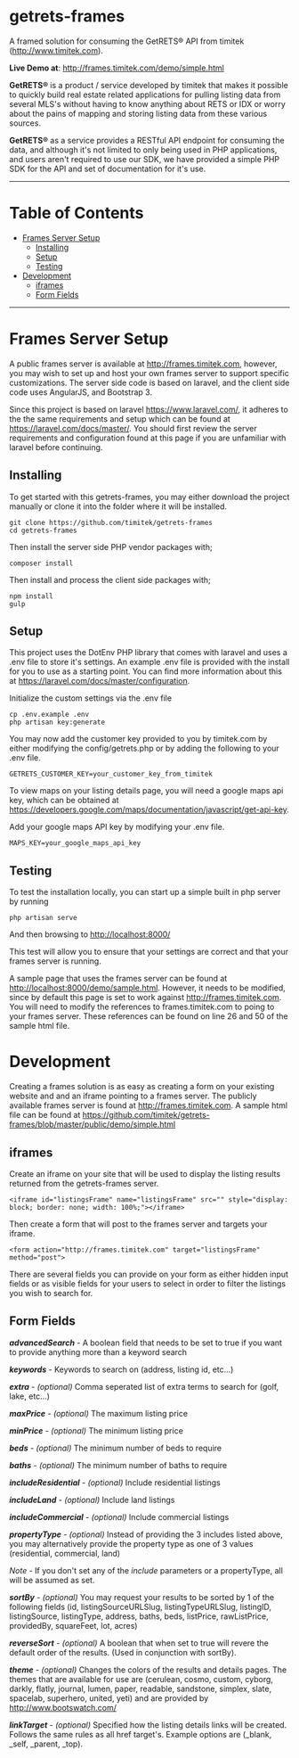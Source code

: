 ﻿# getrets-frames
A framed solution for consuming the GetRETS&reg; API from timitek (<http://www.timitek.com>).

**Live Demo at**: <http://frames.timitek.com/demo/simple.html>

**GetRETS&reg;** is a product / service developed by timitek that makes it possible to quickly build real estate related applications for pulling listing data from several MLS's without having to know anything about RETS or IDX or worry about the pains of mapping and storing listing data from these various sources. 

**GetRETS&reg;** as a service provides a RESTful API endpoint for consuming the data, and although it's not limited to only being used in PHP applications, and users aren't required to use our SDK, we have provided a simple PHP SDK for the API and set of documentation for it's use.

***

# Table of Contents
* [Frames Server Setup](#frames-server-setup)
  * [Installing](#installing)
  * [Setup](#setup)
  * [Testing](#testing)
* [Development](#development)
  * [iframes](#iframes)
  * [Form Fields](#form-fields)

***

# Frames Server Setup

A public frames server is available at <http://frames.timitek.com>, however, you may wish to set up and host your own frames server to support specific customizations.  The server side code is based on laravel, and the client side code uses AngularJS, and Bootstrap 3.

Since this project is based on laravel <https://www.laravel.com/>, it adheres to the the same requirements and setup which can be found at <https://laravel.com/docs/master/>.  You should first review the server requirements and configuration found at this page if you are unfamiliar with laravel before continuing.

## Installing

To get started with this getrets-frames, you may either download the project manually or clone it into the folder where it will be installed.

```
git clone https://github.com/timitek/getrets-frames
cd getrets-frames
```

Then install the server side PHP vendor packages with;

```
composer install
```

Then install and process the client side packages with;

```
npm install
gulp
```

## Setup

This project uses the DotEnv PHP library that comes with laravel and uses a .env file to store it's settings.  An example .env file is provided with the install for you to use as a starting point.  You can find more information about this at <https://laravel.com/docs/master/configuration>.

Initialize the custom settings via the .env file

```
cp .env.example .env
php artisan key:generate
```

You may now add the customer key provided to you by timitek.com by either modifying the config/getrets.php or by adding the following to your .env file.

```
GETRETS_CUSTOMER_KEY=your_customer_key_from_timitek
```

To view maps on your listing details page, you will need a google maps api key, which can be obtained at <https://developers.google.com/maps/documentation/javascript/get-api-key>.

Add your google maps API key by modifying your .env file.

```
MAPS_KEY=your_google_maps_api_key
```

## Testing

To test the installation locally, you can start up a simple built in php server by running

```
php artisan serve
```

And then browsing to <http://localhost:8000/>

This test will allow you to ensure that your settings are correct and that your frames server is running.

A sample page that uses the frames server can be found at <http://localhost:8000/demo/sample.html>.  However, it needs to be modified, since by default this page is set to work against <http://frames.timitek.com>.  You will need to modify the references to frames.timitek.com to poing to your frames server.  These references can be found on line 26 and 50 of the sample html file.


# Development

Creating a frames solution is as easy as creating a form on your existing website and and an iframe pointing to a frames server. The publicly available frames server is found at <http://frames.timitek.com>.  A sample html file can be found at <https://github.com/timitek/getrets-frames/blob/master/public/demo/simple.html>

## iframes

Create an iframe on your site that will be used to display the listing results returned from the getrets-frames server.

```
<iframe id="listingsFrame" name="listingsFrame" src="" style="display: block; border: none; width: 100%;"></iframe>
```

Then create a form that will post to the frames server and targets your iframe.

```
<form action="http://frames.timitek.com" target="listingsFrame" method="post">
```

There are several fields you can provide on your form as either hidden input fields or as visible fields for your users to select in order to filter the listings you wish to search for.

## Form Fields

***advancedSearch*** - A boolean field that needs to be set to true if you want to provide anything more than a keyword search

***keywords*** - Keywords to search on (address, listing id, etc...)

***extra*** - *(optional)* Comma seperated list of extra terms to search for (golf, lake, etc...)

***maxPrice*** - *(optional)* The maximum listing price

***minPrice*** - *(optional)* The minimum listing price

***beds*** - *(optional)* The minimum number of beds to require

***baths*** - *(optional)* The minimum number of baths to require

***includeResidential*** - *(optional)* Include residential listings

***includeLand*** - *(optional)* Include land listings

***includeCommercial*** - *(optional)* Include commercial listings

***propertyType*** - *(optional)* Instead of providing the 3 includes listed above, you may alternatively provide the property type as one of 3 values (residential, commercial, land)

*Note* - If you don't set any of the *include* parameters or a propertyType, all will be assumed as set.

***sortBy*** - *(optional)* You may request your results to be sorted by 1 of the following fields (id, listingSourceURLSlug, listingTypeURLSlug, listingID, listingSource, listingType, address, baths, beds, listPrice, rawListPrice, providedBy, squareFeet, lot, acres)

***reverseSort*** - *(optional)* A boolean that when set to true will revere the default order of the results. (Used in conjunction with sortBy).

***theme*** - *(optional)* Changes the colors of the results and details pages.  The themes that are available for use are (cerulean, cosmo, custom, cyborg, darkly, flatly, journal, lumen, paper, readable, sandstone, simplex, slate, spacelab, superhero, united, yeti) and are provided by <http://www.bootswatch.com/>

***linkTarget*** - *(optional)* Specified how the listing details links will be created.  Follows the same rules as all href target's.  Example options are (_blank, _self, _parent, _top).
